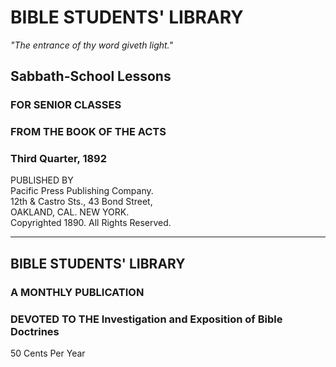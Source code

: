 # BIBLE STUDENTS' LIBRARY

*"The entrance of thy word giveth light."*

## Sabbath-School Lessons

### FOR SENIOR CLASSES

### FROM THE BOOK OF THE ACTS

### Third Quarter, 1892

PUBLISHED BY  
Pacific Press Publishing Company.  
12th & Castro Sts.,        43 Bond Street,  
OAKLAND, CAL.         NEW YORK.  
Copyrighted 1890.         All Rights Reserved.

---

## BIBLE STUDENTS' LIBRARY
### A MONTHLY PUBLICATION
### DEVOTED TO THE Investigation and Exposition of Bible Doctrines

50 Cents Per Year